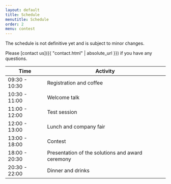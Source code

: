 ```yaml
---
layout: default
title: Schedule
menutitle: Schedule
order: 2
menu: contest
---
```


The schedule is not definitive yet and is subject to minor changes.

Please [contact us]({{ "contact.html" | absolute_url }}) if you have any questions.

<table class="table table-bordered table-sm table-striped">
    <thead class="thead-dark">
        <tr><th>Time</th><th>Activity</th></tr>
    </thead>
    <tbody>
        <tr><td>09:30 - 10:30</td><td>Registration and coffee</td></tr>
        <tr><td>10:30 - 11:00</td><td>Welcome talk</td></tr>
        <tr><td>11:00 - 12:00</td><td>Test session</td></tr>
        <tr><td>12:00 - 13:00</td><td>Lunch and company fair</td></tr>
        <tr><td>13:00 - 18:00</td><td>Contest</td></tr>
        <tr><td>18:00 - 20:30</td><td>Presentation of the solutions and award ceremony</td></tr>
        <tr><td>20:30 - 22:00</td><td>Dinner and drinks</td></tr>
    </tbody>
</table>
